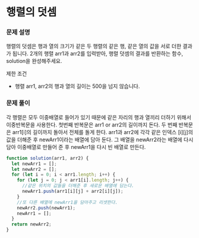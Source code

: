 # 행렬의 덧셈

### 문제 설명

행렬의 덧셈은 행과 열의 크기가 같은 두 행렬의 같은 행, 같은 열의 값을 서로 더한 결과가 됩니다. 2개의 행렬 arr1과 arr2를 입력받아, 행렬 덧셈의 결과를 반환하는 함수, solution을 완성해주세요.

제한 조건

- 행렬 arr1, arr2의 행과 열의 길이는 500을 넘지 않습니다.

### 문제 풀이

각 행렬은 모두 이중배열로 들어가 있기 때문에 같은 자리의 행과 열끼리 더하기 위해서 이중반복문을 사용한다. 첫번째 반복문은 arr1 or arr2의 길이까지 돈다. 두 번째 반복문은 arr1[i]의 길이까지 돌아서 전체를 돌게 한다. arr1과 arr2에 각각 같은 인덱스 [i][j]의 값을 더해준 후 newArr1이라는 배열에 담아 둔다. 그 배열을 newArr2라는 배열에 다시 담아 이중배열로 만들어 준 후 newArr1을 다시 빈 배열로 만든다.

```js
function solution(arr1, arr2) {
  let newArr1 = [];
  let newArr2 = [];
  for (let i = 0; i < arr1.length; i++) {
    for (let j = 0; j < arr1[i].length; j++) {
      //같은 위치의 값들을 더해준 후 새로운 배열에 담는다.
      newArr1.push(arr1[i][j] + arr2[i][j]);
    }
    //또 다른 배열에 newArr1을 담아주고 리셋한다.
    newArr2.push(newArr1);
    newArr1 = [];
  }
  return newArr2;
}
```
